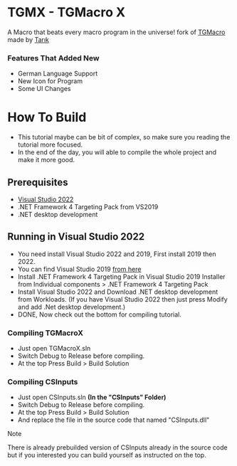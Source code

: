 # TGMX - TGMacro X

A Macro that beats every macro program in the universe!
fork of [TGMacro](https://github.com/trksyln/TGMacro) made by [Tarık](https://github.com/trksyln)

### Features That Added New
- German Language Support
- New Icon for Program
- Some UI Changes


# How To Build
* This tutorial maybe can be bit of complex, so make sure you reading the tutorial more focused.
* In the end of the day, you will able to compile the whole project and make it more good.

## Prerequisites
- [Visual Studio 2022](https://visualstudio.microsoft.com/vs/)
- .NET Framework 4 Targeting Pack from VS2019
- .NET desktop development

## Running in Visual Studio 2022

- You need install Visual Studio 2022 and 2019, First install 2019 then 2022.
- You can find Visual Studio 2019 [from here](https://visualstudio.microsoft.com/thank-you-downloading-visual-studio/?sku=community&rel=16&utm_medium=microsoft&utm_campaign=download+from+relnotes&utm_content=vs2019ga+button)
- Install .NET Framework 4 Targeting Pack in Visual Studio 2019 Installer from Individual components > .NET Framework 4 Targeting Pack
- Install Visual Studio 2022 and Download .NET desktop development from Workloads. (If you have Visual Studio 2022 then just press Modify and add .Net desktop development.)
- DONE, Now check out the bottom for compiling tutorial.


### Compiling TGMacroX 

- Just open TGMacroX.sln
- Switch Debug to Release before compiling.
- At the top Press Build > Build Solution
  
### Compiling CSInputs
- Just open CSInputs.sln **(In the "CSInputs" Folder)**
- Switch Debug to Release before compiling.
- At the top Press Build > Build Solution
- And replace the file in the source code that named "CSInputs.dll"
> [!NOTE]
>  There is already prebuilded version of CSInputs already in the source code but if you interested you can build yourself as instructed on the top.

